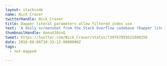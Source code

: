```yaml
---
layout: stackcode
name: Nick Craver
twitterHandle: Nick_Craver
title: Dapper literal parameters allow filtered index use
text: 'A daily screenshot from the Stack Overflow codebase (Dapper literal parameters allow filtered index use). '
thumbnailHandle: AneuUJ0znG
tweet: https://twitter.com/Nick_Craver/status/739767093621600256
date: 2016-06-06T10:33:13.0000000Z
tags:
  - not-mapped

---
```

